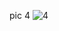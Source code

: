 pic 4
![4](https://github.com/thunderdbolt/first_page_pics/assets/135745865/af7b4e2c-07ef-4372-9e23-022f9d486c66)
